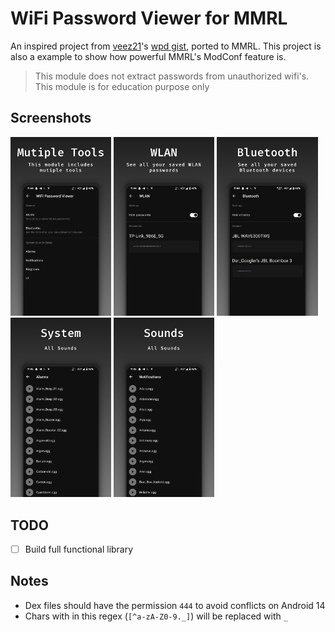 # WiFi Password Viewer for MMRL

An inspired project from [veez21](https://github.com/veez21)'s [wpd gist](https://gist.github.com/veez21/4f2541d271809864411e3ffbbe8e3df9), ported to MMRL.
This project is also a example to show how powerful MMRL's ModConf feature is.

> This module does not extract passwords from unauthorized wifi's. This module is for education purpose only

## Screenshots

<p>
  <img src="./assets/1.webp" alt="Screenshot 1 of WPD" width="32%" />
  <img src="./assets/2.webp" alt="Screenshot 2 of WPD" width="32%" />
  <img src="./assets/3.webp" alt="Screenshot 3 of WPD" width="32%" />
  <img src="./assets/4.webp" alt="Screenshot 4 of WPD" width="32%" />
  <img src="./assets/5.webp" alt="Screenshot 5 of WPD" width="32%" />
</p>


## TODO

- [ ] Build full functional library 


## Notes

- Dex files should have the permission `444` to avoid conflicts on Android 14
- Chars with in this regex (`[^a-zA-Z0-9._]`) will be replaced with `_`